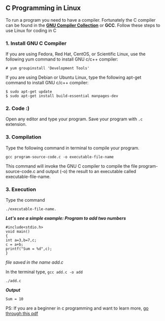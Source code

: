 ## C Programming in Linux
To run a program you need to have a compiler. Fortunately the C compiler can be found in the **[GNU Compiler Collection](https://en.wikipedia.org/wiki/GNU_Compiler_Collection)** or **GCC**. 
Follow these steps to use Linux for coding in C

### 1. Install GNU C Compiler

If you are using Fedora, Red Hat, CentOS, or Scientific Linux, use the following yum command to install GNU c/c++ compiler:
```
# yum groupinstall 'Development Tools'
```
If you are using Debian or Ubuntu Linux, type the following apt-get command to install GNU c/c++ compiler:
```
$ sudo apt-get update
$ sudo apt-get install build-essential manpages-dev
```

### 2. Code :)

Open any editor and type your program. Save your program with `.c` extension.

### 3. Compilation

Type the following command in terminal to compile your program.
```
gcc program-source-code.c -o executable-file-name
```
This command will invoke the GNU C compiler to compile the file program-source-code.c and output (-o)
the result to an executable called executable-file-name.

### 3. Execution

Type the command
```
./executable-file-name.
```

**_Let's see a simple example: Program to add two numbers_**

```
#include<stdio.h>
void main()
{
int a=3,b=7,c;
c = a+b;
printf("Sum = %d",c);
}
```

*file saved in the name add.c*

In the terminal type,
`gcc add.c -o add`

`./add.c`

**_Output_**
```
Sum = 10
```

PS: If you are a beginner in c programming and want to learn more, [go through this pdf](http://windegger.org/docs/c-programming-in-linux.pdf)
